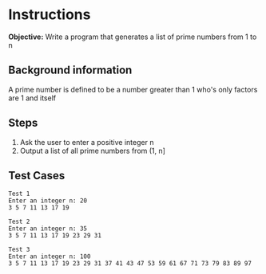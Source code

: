 # Instructions
**Objective:** Write a program that generates a list of prime numbers from 1 to n 

## Background information 
A prime number is defined to be a number greater than 1 who's only factors are 1 and itself


## Steps
1. Ask the user to enter a positive integer n
2. Output a list of all prime numbers from (1, n]


## Test Cases
```
Test 1
Enter an integer n: 20
3 5 7 11 13 17 19 
```

```
Test 2
Enter an integer n: 35
3 5 7 11 13 17 19 23 29 31 
```

```
Test 3
Enter an integer n: 100
3 5 7 11 13 17 19 23 29 31 37 41 43 47 53 59 61 67 71 73 79 83 89 97 
```